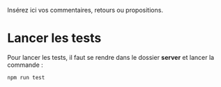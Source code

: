 Insérez ici vos commentaires, retours ou propositions.

# Lancer les tests

Pour lancer les tests, il faut se rendre dans le dossier **server** et lancer la commande :

```sh
npm run test
```